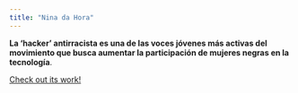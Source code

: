 ```yaml
---
title: "Nina da Hora"
---
```


**La ‘hacker’ antirracista es una de las voces jóvenes más activas del movimiento que busca aumentar la participación de mujeres negras en la tecnología**.

[Check out its work!](https://www.ninadahora.dev/)

